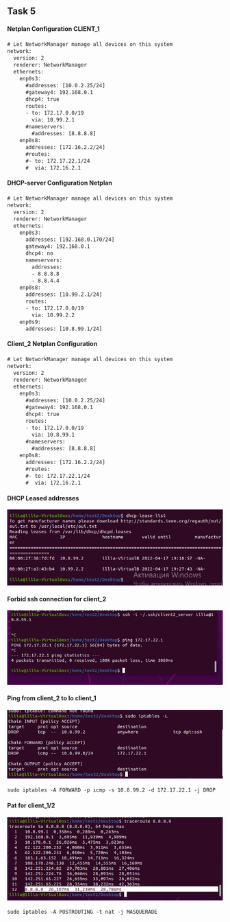 ## Task 5

#### Netplan Configuration CLIENT_1

```
# Let NetworkManager manage all devices on this system
network:
  version: 2
  renderer: NetworkManager
  ethernets:
    enp0s3:
      #addresses: [10.0.2.25/24]
      #gateway4: 192.168.0.1
      dhcp4: true
      routes:
      - to: 172.17.0.0/19
        via: 10.99.2.1
      #nameservers:
        #addresses: [8.8.8.8]
    enp0s8:
      addresses: [172.16.2.2/24]
      #routes:
      #- to: 172.17.22.1/24
      #  via: 172.16.2.1
```


#### DHCP-server Configuration Netplan

```
# Let NetworkManager manage all devices on this system
network:
  version: 2
  renderer: NetworkManager
  ethernets:
    enp0s3:
      addresses: [192.168.0.170/24]
      gateway4: 192.168.0.1
      dhcp4: no
      nameservers:
        addresses: 
        - 8.8.8.8
        - 8.8.4.4
    enp0s8:
      addresses: [10.99.2.1/24]
      routes:
      - to: 172.17.0.0/19
        via: 10.99.2.2
    enp0s9:
      addresses: [10.8.99.1/24]
```

#### Client_2 Netplan Configuration

```
# Let NetworkManager manage all devices on this system
network:
  version: 2
  renderer: NetworkManager
  ethernets:
    enp0s3:
      #addresses: [10.0.2.25/24]
      #gateway4: 192.168.0.1
      dhcp4: true
      routes:
      - to: 172.17.0.0/19
        via: 10.8.99.1
      #nameservers:
        #addresses: [8.8.8.8]
    enp0s8:
      addresses: [172.16.2.2/24]
      #routes:
      #- to: 172.17.22.1/24
      #  via: 172.16.2.1
```
#### DHCP Leased addresses

![lease-list](https://github.com/yanchoys/DevOps_online_Kyiv_2022Q1Q2/blob/main/m5/images/photo_2022-04-17_22-18-12.jpg)

#### Forbid ssh connection for client_2

![lease-list](https://github.com/yanchoys/DevOps_online_Kyiv_2022Q1Q2/blob/main/m5/images/photo_2022-04-17_22-14-43.jpg)

#### Ping from client_2 to lo client_1

![lease-list](https://github.com/yanchoys/DevOps_online_Kyiv_2022Q1Q2/blob/main/m5/images/photo_2022-04-17_22-14-46.jpg)

`sudo iptables -A FORWARD -p icmp -s 10.8.99.2 -d 172.17.22.1 -j DROP`

#### Pat for client_1/2

![lease-list](https://github.com/yanchoys/DevOps_online_Kyiv_2022Q1Q2/blob/main/m5/images/photo_2022-04-17_22-14-50.jpg)

`sudo iptables -A POSTROUTING -t nat -j MASQUERADE`
